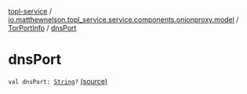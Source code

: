 [topl-service](../../index.md) / [io.matthewnelson.topl_service.service.components.onionproxy.model](../index.md) / [TorPortInfo](index.md) / [dnsPort](./dns-port.md)

# dnsPort

`val dnsPort: `[`String`](https://kotlinlang.org/api/latest/jvm/stdlib/kotlin/-string/index.html)`?` [(source)](https://github.com/05nelsonm/TorOnionProxyLibrary-Android/blob/master/topl-service/src/main/java/io/matthewnelson/topl_service/service/components/onionproxy/model/TorPortInfo.kt#L12)